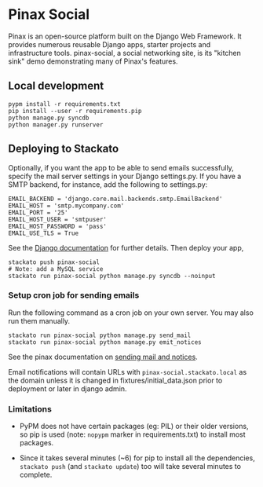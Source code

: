 # Pinax Social

Pinax is an open-source platform built on the Django Web Framework. It
provides numerous reusable Django apps, starter projects and
infrastructure tools. pinax-social, a social networking site, is its
"kitchen sink" demo demonstrating many of Pinax's features.

## Local development

    pypm install -r requirements.txt
    pip install --user -r requirements.pip
    python manage.py syncdb
    python manager.py runserver

## Deploying to Stackato

Optionally, if you want the app to be able to send emails
successfully, specify the mail server settings in your Django
settings.py. If you have a SMTP backend, for instance, add the
following to settings.py:

    EMAIL_BACKEND = 'django.core.mail.backends.smtp.EmailBackend'
    EMAIL_HOST = 'smtp.mycompany.com'
    EMAIL_PORT = '25'
    EMAIL_HOST_USER = 'smtpuser'
    EMAIL_HOST_PASSWORD = 'pass'
    EMAIL_USE_TLS = True

See the [Django
documentation](https://docs.djangoproject.com/en/dev/topics/email/#smtp-backend)
for further details. Then deploy your app,

    stackato push pinax-social
    # Note: add a MySQL service
    stackato run pinax-social python manage.py syncdb --noinput

### Setup cron job for sending emails

Run the following command as a cron job on your own server. You may
also run them manually.

    stackato run pinax-social python manage.py send_mail
    stackato run pinax-social python manage.py emit_notices

See the pinax documentation on [sending mail and
notices](http://pinaxproject.com/docs/dev/deployment/#sending-mail-and-notices).

Email notifications will contain URLs with ``pinax-social.stackato.local`` as the
domain unless it is changed in fixtures/initial_data.json prior to
deployment or later in django admin.

### Limitations

* PyPM does not have certain packages (eg: PIL) or their older
  versions, so pip is used (note: ``nopypm`` marker in
  requirements.txt) to install most packages.

* Since it takes several minutes (~6) for pip to install all the
  dependencies, `stackato push` (and `stackato update`) too will take
  several minutes to complete.
